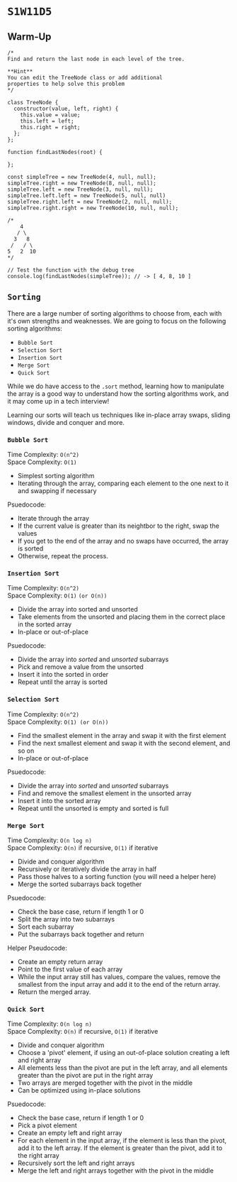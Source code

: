 # `S1W11D5`

## Warm-Up

```
/*
Find and return the last node in each level of the tree.

**Hint** 
You can edit the TreeNode class or add additional
properties to help solve this problem
*/ 

class TreeNode {
  constructor(value, left, right) {
    this.value = value;
    this.left = left;
    this.right = right;
  };
};

function findLastNodes(root) {

};

const simpleTree = new TreeNode(4, null, null);
simpleTree.right = new TreeNode(8, null, null);
simpleTree.left = new TreeNode(3, null, null);
simpleTree.left.left = new TreeNode(5, null, null)
simpleTree.right.left = new TreeNode(2, null, null);
simpleTree.right.right = new TreeNode(10, null, null);

/*
    4
   / \
  3   8
 /   / \
5   2  10
*/

// Test the function with the debug tree
console.log(findLastNodes(simpleTree)); // -> [ 4, 8, 10 ]
```

## `Sorting`

There are a large number of sorting algorithms to choose from, each with it's own strengths and weaknesses. We are going to focus on the following sorting algorithms:

- `Bubble Sort`
- `Selection Sort`
- `Insertion Sort`
- `Merge Sort`
- `Quick Sort`

While we do have access to the `.sort` method, learning how to manipulate the array is a good way to understand how the sorting algorithms work, and it may come up in a tech interview!

Learning our sorts will teach us techniques like in-place array swaps, sliding windows, divide and conquer and more.

### `Bubble Sort`

Time Complexity: `O(n^2)` \
Space Complexity: `O(1)`

- Simplest sorting algorithm
- Iterating through the array, comparing each element to the one next to it and swapping if necessary

Psuedocode:

- Iterate through the array
- If the current value is greater than its neightbor to the right, swap the values
- If you get to the end of the array and no swaps have occurred, the array is sorted
- Otherwise, repeat the process.

### `Insertion Sort`

Time Complexity: `O(n^2)` \
Space Complexity: `O(1)` `(or O(n))`

- Divide the array into sorted and unsorted
- Take elements from the unsorted and placing them in the correct place in the sorted array 
- In-place or out-of-place

Psuedocode:

- Divide the array into *sorted* and *unsorted* subarrays
- Pick and remove a value from the unsorted
- Insert it into the sorted in order
- Repeat until the array is sorted

### `Selection Sort`

Time Complexity: `O(n^2)` \
Space Complexity: `O(1) (or O(n))`

- Find the smallest element in the array and swap it with the first element 
- Find the next smallest element and swap it with the second element, and so on
- In-place or out-of-place

Psuedocode:

- Divide the array into *sorted* and *unsorted* subarrays
- Find and remove the smallest element in the unsorted array
- Insert it into the sorted array
- Repeat until the unsorted is empty and sorted is full

### `Merge Sort`

Time Complexity: `O(n log n)` \
Space Complexity: `O(n)` if recursive, `O(1)` if iterative

- Divide and conquer algorithm
- Recursively or iteratively divide the array in half
- Pass those halves to a sorting function (you will need a helper here)
- Merge the sorted subarrays back together

Psuedocode:

- Check the base case, return if length 1 or 0
- Split the array into two subarrays
- Sort each subarray
- Put the subarrays back together and return

Helper Pseudocode:

- Create an empty return array
- Point to the first value of each array
- While the input array still has values, compare the values, remove the smallest from the input array and add it to the end of the return array.
- Return the merged array.

### `Quick Sort`

Time Complexity: `O(n log n)` \
Space Complexity: `O(n)` if recursive, `O(1)` if iterative

- Divide and conquer algorithm
- Choose a 'pivot' element, if using an out-of-place solution creating a left and right array
- All elements less than the pivot are put in the left array, and all elements greater than the pivot are put in the right array
- Two arrays are merged together with the pivot in the middle
- Can be optimized using in-place solutions

Psuedocode:

- Check the base case, return if length 1 or 0
- Pick a pivot element
- Create an empty left and right array
- For each element in the input array, if the element is less than the pivot, add it to the left array. If the element is greater than the pivot, add it to the right array
- Recursively sort the left and right arrays
- Merge the left and right arrays together with the pivot in the middle